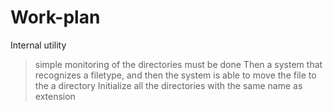# Work-plan
Internal utility 
> simple monitoring of the directories must be done
> Then a system that recognizes a filetype, and then 
the system is able to move the file to the a directory
> Initialize all the directories with the same name as extension

